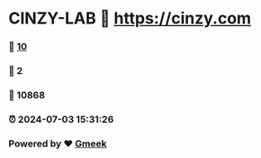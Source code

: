 # CINZY-LAB :link: https://cinzy.com 
### :page_facing_up: [10](https://cinzy.com/tag.html) 
### :speech_balloon: 2 
### :hibiscus: 10868 
### :alarm_clock: 2024-07-03 15:31:26 
### Powered by :heart: [Gmeek](https://github.com/Meekdai/Gmeek)
